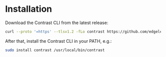 # Installation

Download the Contrast CLI from the latest release:

```bash
curl --proto '=https' --tlsv1.2 -fLo contrast https://github.com/edgelesssys/contrast/releases/download/v0.6.2/contrast
```

After that, install the Contrast CLI in your PATH, e.g.:

```bash
sudo install contrast /usr/local/bin/contrast
```
